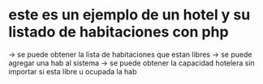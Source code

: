 # este es un ejemplo de un hotel y su listado de habitaciones con php

-> se puede obtener la lista de habitaciones que estan libres
-> se puede agregar una hab al sistema
-> se puede obtener la capacidad hotelera sin importar si esta libre u ocupada la hab


